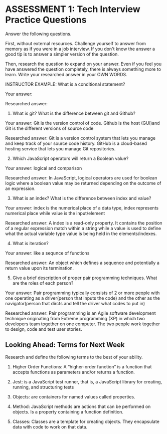 # ASSESSMENT 1: Tech Interview Practice Questions
Answer the following questions.

First, without external resources. Challenge yourself to answer from memory as if you were in a job interview. If you don't know the answer a good tip is to answer a simpler version of the question.

Then, research the question to expand on your answer. Even if you feel you have answered the question completely, there is always something more to learn. Write your researched answer in your OWN WORDS.

INSTRUCTOR EXAMPLE: What is a conditional statement?

  Your answer:

  Researched answer:



1. What is git? What is the difference between git and Github?

  Your answer: Git is the version control of code. Github is the host (GUI)and Git is the different versions of source code

  Researched answer: Git is a version control system that lets you manage and keep track of your source code history. GitHub is a cloud-based hosting service that lets you manage Git repositories.



2. Which JavaScript operators will return a Boolean value?

  Your answer: logical and comparison

  Researched answer: In JavaScript, logical operators are used for boolean logic where a boolean value may be returned depending on the outcome of an expression.



3. What is an index? What is the difference between index and value?

  Your answer: index is the numerical place of a data type, index represents numerical place while value is the input/element

  Researched answer: A index is a read-only property. It contains the position of a regular expression match within a string while a value is used to define what the actual variable type value is being held in the elements/indexes.



4. What is iteration?

  Your answer: like a sequnce of functions

  Researched answer: An object which defines a sequence and potentially a return value upon its termination.


5. Give a brief description of proper pair programming techniques. What are the roles of each person?

  Your answer: Pair programming typically consists of 2 or more people with one operating as a driver(person that inputs the code) and the other as the navigator(person that dircts and tell the driver what codes to put in)

  Researched answer: Pair programming is an Agile software development technique originating from Extreme programming (XP) in which two developers team together on one computer. The two people work together to design, code and test user stories.



## Looking Ahead: Terms for Next Week

Research and define the following terms to the best of your ability.

1. Higher Order Functions: A “higher-order function” is a function that accepts functions as parameters and/or returns a function.

2. Jest: is a JavaScript test runner, that is, a JavaScript library for creating, running, and structuring tests

3. Objects: are containers for named values called properties.

4. Method: JavaScript methods are actions that can be performed on objects.
Is a property containing a function definition.

5. Classes: Classes are a template for creating objects. They encapsulate data with code to work on that data.
